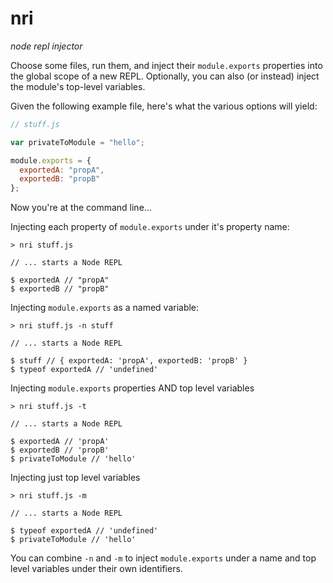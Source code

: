 # nri
_node repl injector_

Choose some files, run them, and inject their `module.exports` properties into the global scope of a new REPL. Optionally, you can also (or instead) inject the module's top-level variables.

Given the following example file, here's what the various options will yield:

```js
// stuff.js

var privateToModule = "hello";

module.exports = {
  exportedA: "propA",
  exportedB: "propB"
};

```

Now you're at the command line...

Injecting each property of `module.exports` under it's property name:

```
> nri stuff.js

// ... starts a Node REPL

$ exportedA // "propA"
$ exportedB // "propB"
```


Injecting `module.exports` as a named variable:

```
> nri stuff.js -n stuff

// ... starts a Node REPL

$ stuff // { exportedA: 'propA', exportedB: 'propB' }
$ typeof exportedA // 'undefined'
```

Injecting `module.exports` properties AND top level variables

```
> nri stuff.js -t

// ... starts a Node REPL

$ exportedA // 'propA'
$ exportedB // 'propB'
$ privateToModule // 'hello'
```

Injecting just top level variables

```
> nri stuff.js -m

// ... starts a Node REPL

$ typeof exportedA // 'undefined'
$ privateToModule // 'hello'
```

You can combine `-n` and `-m` to inject `module.exports` under a name and top level variables under their own identifiers.